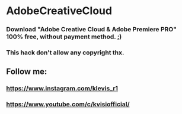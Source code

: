 # AdobeCreativeCloud
### Download "Adobe Creative Cloud &amp; Adobe Premiere PRO" 100% free, without payment method. ;)                                                      
### This hack don't allow any copyright thx.
## Follow me:
### https://www.instagram.com/klevis_r1
### https://www.youtube.com/c/kvisiofficial/
